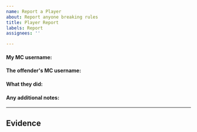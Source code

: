 ```yaml
---
name: Report a Player
about: Report anyone breaking rules
title: Player Report
labels: Report
assignees: ''

---
```


#### My MC username:
<!--- Write your answer below this line --->

#### The offender's MC username:
<!--- Write your answer below this line --->

#### What they did:
<!--- Write your answer below this line --->

#### Any additional notes:
<!--- Write your answer below this line --->
_____
## Evidence
<!--- Upload the files below this line --->
